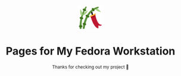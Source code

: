 <div align="center">
  <img src="https://raw.githubusercontent.com/twitter/twemoji/d94f4cf793e6d5ca592aa00f58a88f6a4229ad43/assets/svg/1f38b.svg" width="64">
  <h1 align="center">Pages for My Fedora Workstation</h1>
</div>
  
<div align="center">
  <sup> Thanks for checking out my project 👋</sup>
